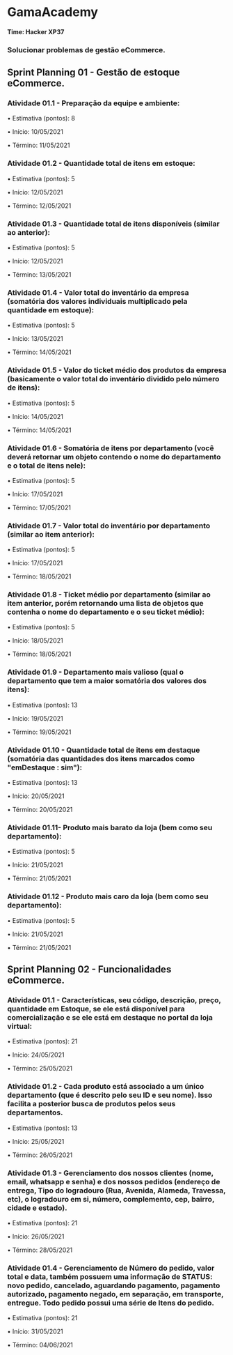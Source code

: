 # GamaAcademy #

#### Time: Hacker XP37

### Solucionar problemas de gestão eCommerce.

## Sprint Planning 01 - Gestão de estoque eCommerce.

### Atividade  01.1 - Preparação da equipe e ambiente:

• Estimativa (pontos): 8

• Início: 10/05/2021

• Término: 11/05/2021


### Atividade  01.2 - Quantidade total de itens em estoque:

• Estimativa (pontos): 5

• Início: 12/05/2021

• Término: 12/05/2021


### Atividade  01.3 - Quantidade total de itens disponíveis (similar ao anterior):

• Estimativa (pontos): 5

• Início: 12/05/2021

• Término: 13/05/2021


### Atividade  01.4 - Valor total do inventário da empresa (somatória dos valores individuais multiplicado pela quantidade em estoque):

• Estimativa (pontos): 5

• Início: 13/05/2021

• Término: 14/05/2021


### Atividade  01.5 - Valor do ticket médio dos produtos da empresa (basicamente o valor total do inventário dividido pelo número de itens):

• Estimativa (pontos): 5

• Início: 14/05/2021

• Término: 14/05/2021


### Atividade  01.6 - Somatória de itens por departamento (você deverá retornar um objeto contendo o nome do departamento e o total de itens nele):

• Estimativa (pontos): 5

• Início: 17/05/2021

• Término: 17/05/2021


### Atividade  01.7 - Valor total do inventário por departamento (similar ao item anterior):

• Estimativa (pontos): 5

• Início: 17/05/2021

• Término: 18/05/2021


### Atividade  01.8 - Ticket médio por departamento (similar ao item anterior, porém retornando uma lista de objetos que contenha o nome do departamento e o seu ticket médio):

• Estimativa (pontos): 5

• Início: 18/05/2021

• Término: 18/05/2021


### Atividade  01.9 - Departamento mais valioso (qual o departamento que tem a maior somatória dos valores dos itens):

• Estimativa (pontos): 13

• Início: 19/05/2021

• Término: 19/05/2021


### Atividade  01.10 - Quantidade total de itens em destaque (somatória das quantidades dos itens marcados como "emDestaque : sim"):

• Estimativa (pontos): 13

• Início: 20/05/2021

• Término: 20/05/2021


### Atividade  01.11- Produto mais barato da loja (bem como seu departamento):

• Estimativa (pontos): 5

• Início: 21/05/2021

• Término: 21/05/2021


### Atividade  01.12 - Produto mais caro da loja (bem como seu departamento):

• Estimativa (pontos): 5

• Início: 21/05/2021

• Término: 21/05/2021

## Sprint Planning 02 - Funcionalidades eCommerce.

### Atividade  01.1 - Características, seu código, descrição, preço, quantidade em Estoque, se ele está disponível para comercialização e se ele está em destaque no portal da loja virtual:

• Estimativa (pontos): 21

• Início: 24/05/2021

• Término: 25/05/2021

### Atividade  01.2 - Cada produto está associado a um único departamento (que é descrito pelo seu ID e seu nome). Isso facilita a posterior busca de produtos pelos seus departamentos.

• Estimativa (pontos): 13

• Início: 25/05/2021

• Término: 26/05/2021


### Atividade  01.3 - Gerenciamento dos nossos clientes (nome, email, whatsapp e senha) e dos nossos pedidos (endereço de entrega, Tipo do logradouro (Rua, Avenida, Alameda, Travessa, etc), o logradouro em si, número, complemento, cep, bairro, cidade e estado).

• Estimativa (pontos): 21

• Início: 26/05/2021

• Término: 28/05/2021



### Atividade  01.4 - Gerenciamento de Número do pedido, valor total e data, também possuem uma informação de STATUS: novo pedido, cancelado, aguardando pagamento, pagamento autorizado, pagamento negado, em separação, em transporte, entregue. Todo pedido possui uma série de Itens do pedido.

• Estimativa (pontos): 21

• Início: 31/05/2021

• Término: 04/06/2021























